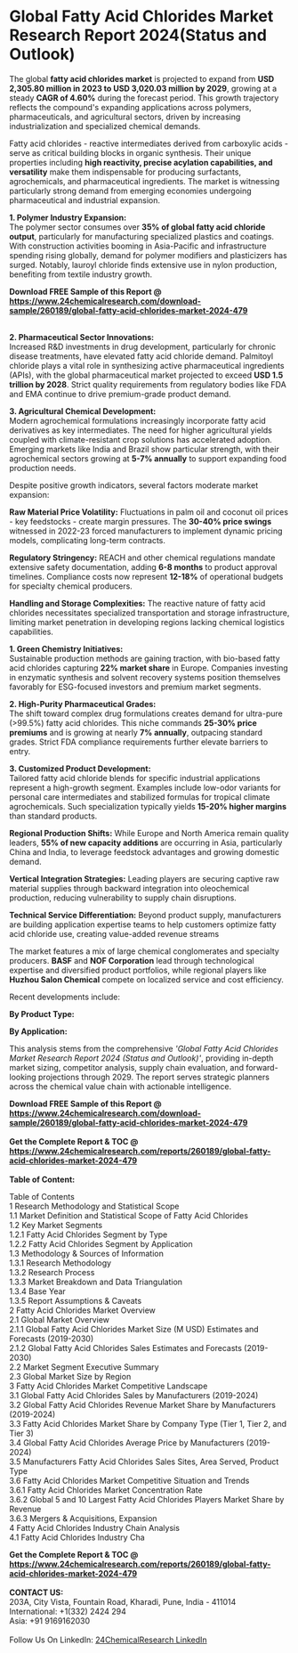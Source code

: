 <h1>Global Fatty Acid Chlorides Market Research Report 2024(Status and Outlook)</h1><p>The global <strong>fatty acid chlorides market</strong> is projected to expand from <strong>USD 2,305.80 million in 2023 to USD 3,020.03 million by 2029</strong>, growing at a steady <strong>CAGR of 4.60%</strong> during the forecast period. This growth trajectory reflects the compound's expanding applications across polymers, pharmaceuticals, and agricultural sectors, driven by increasing industrialization and specialized chemical demands.</p><p>Fatty acid chlorides - reactive intermediates derived from carboxylic acids - serve as critical building blocks in organic synthesis. Their unique properties including <strong>high reactivity, precise acylation capabilities, and versatility</strong> make them indispensable for producing surfactants, agrochemicals, and pharmaceutical ingredients. The market is witnessing particularly strong demand from emerging economies undergoing pharmaceutical and industrial expansion.</p><p><strong>1. Polymer Industry Expansion:</strong><br>
The polymer sector consumes over <strong>35% of global fatty acid chloride output</strong>, particularly for manufacturing specialized plastics and coatings. With construction activities booming in Asia-Pacific and infrastructure spending rising globally, demand for polymer modifiers and plasticizers has surged. Notably, lauroyl chloride finds extensive use in nylon production, benefiting from textile industry growth.</p><div><b>Download FREE Sample of this Report @ 
            <a href="https://www.24chemicalresearch.com/download-sample/260189/global-fatty-acid-chlorides-market-2024-479">
            https://www.24chemicalresearch.com/download-sample/260189/global-fatty-acid-chlorides-market-2024-479</a></b></div><br><p><strong>2. Pharmaceutical Sector Innovations:</strong><br>
Increased R&amp;D investments in drug development, particularly for chronic disease treatments, have elevated fatty acid chloride demand. Palmitoyl chloride plays a vital role in synthesizing active pharmaceutical ingredients (APIs), with the global pharmaceutical market projected to exceed <strong>USD 1.5 trillion by 2028</strong>. Strict quality requirements from regulatory bodies like FDA and EMA continue to drive premium-grade product demand.</p><p><strong>3. Agricultural Chemical Development:</strong><br>
Modern agrochemical formulations increasingly incorporate fatty acid derivatives as key intermediates. The need for higher agricultural yields coupled with climate-resistant crop solutions has accelerated adoption. Emerging markets like India and Brazil show particular strength, with their agrochemical sectors growing at <strong>5-7% annually</strong> to support expanding food production needs.</p><p>Despite positive growth indicators, several factors moderate market expansion:</p><p><strong>Raw Material Price Volatility:</strong> Fluctuations in palm oil and coconut oil prices - key feedstocks - create margin pressures. The <strong>30-40% price swings</strong> witnessed in 2022-23 forced manufacturers to implement dynamic pricing models, complicating long-term contracts.</p><p><strong>Regulatory Stringency:</strong> REACH and other chemical regulations mandate extensive safety documentation, adding <strong>6-8 months</strong> to product approval timelines. Compliance costs now represent <strong>12-18%</strong> of operational budgets for specialty chemical producers.</p><p><strong>Handling and Storage Complexities:</strong> The reactive nature of fatty acid chlorides necessitates specialized transportation and storage infrastructure, limiting market penetration in developing regions lacking chemical logistics capabilities.</p><p><strong>1. Green Chemistry Initiatives:</strong><br>
Sustainable production methods are gaining traction, with bio-based fatty acid chlorides capturing <strong>22% market share</strong> in Europe. Companies investing in enzymatic synthesis and solvent recovery systems position themselves favorably for ESG-focused investors and premium market segments.</p><p><strong>2. High-Purity Pharmaceutical Grades:</strong><br>
The shift toward complex drug formulations creates demand for ultra-pure (&gt;99.5%) fatty acid chlorides. This niche commands <strong>25-30% price premiums</strong> and is growing at nearly <strong>7% annually</strong>, outpacing standard grades. Strict FDA compliance requirements further elevate barriers to entry.</p><p><strong>3. Customized Product Development:</strong><br>
Tailored fatty acid chloride blends for specific industrial applications represent a high-growth segment. Examples include low-odor variants for personal care intermediates and stabilized formulas for tropical climate agrochemicals. Such specialization typically yields <strong>15-20% higher margins</strong> than standard products.</p><p><strong>Regional Production Shifts:</strong> While Europe and North America remain quality leaders, <strong>55% of new capacity additions</strong> are occurring in Asia, particularly China and India, to leverage feedstock advantages and growing domestic demand.</p><p><strong>Vertical Integration Strategies:</strong> Leading players are securing captive raw material supplies through backward integration into oleochemical production, reducing vulnerability to supply chain disruptions.</p><p><strong>Technical Service Differentiation:</strong> Beyond product supply, manufacturers are building application expertise teams to help customers optimize fatty acid chloride use, creating value-added revenue streams</p><p>The market features a mix of large chemical conglomerates and specialty producers. <strong>BASF</strong> and <strong>NOF Corporation</strong> lead through technological expertise and diversified product portfolios, while regional players like <strong>Huzhou Salon Chemical</strong> compete on localized service and cost efficiency.</p><p>Recent developments include:</p><p><strong>By Product Type:</strong></p><p><strong>By Application:</strong></p><p>This analysis stems from the comprehensive <em>'Global Fatty Acid Chlorides Market Research Report 2024 (Status and Outlook)'</em>, providing in-depth market sizing, competitor analysis, supply chain evaluation, and forward-looking projections through 2029. The report serves strategic planners across the chemical value chain with actionable intelligence.</p><div><b>Download FREE Sample of this Report @ 
            <a href="https://www.24chemicalresearch.com/download-sample/260189/global-fatty-acid-chlorides-market-2024-479">
            https://www.24chemicalresearch.com/download-sample/260189/global-fatty-acid-chlorides-market-2024-479</a></b></div><br><div><b>Get the Complete Report & TOC @ 
            <a href="https://www.24chemicalresearch.com/reports/260189/global-fatty-acid-chlorides-market-2024-479">
            https://www.24chemicalresearch.com/reports/260189/global-fatty-acid-chlorides-market-2024-479</a></b></div><br>
            <b>Table of Content:</b><p>Table of Contents<br />
1 Research Methodology and Statistical Scope<br />
1.1 Market Definition and Statistical Scope of Fatty Acid Chlorides<br />
1.2 Key Market Segments<br />
1.2.1 Fatty Acid Chlorides Segment by Type<br />
1.2.2 Fatty Acid Chlorides Segment by Application<br />
1.3 Methodology & Sources of Information<br />
1.3.1 Research Methodology<br />
1.3.2 Research Process<br />
1.3.3 Market Breakdown and Data Triangulation<br />
1.3.4 Base Year<br />
1.3.5 Report Assumptions & Caveats<br />
2 Fatty Acid Chlorides Market Overview<br />
2.1 Global Market Overview<br />
2.1.1 Global Fatty Acid Chlorides Market Size (M USD) Estimates and Forecasts (2019-2030)<br />
2.1.2 Global Fatty Acid Chlorides Sales Estimates and Forecasts (2019-2030)<br />
2.2 Market Segment Executive Summary<br />
2.3 Global Market Size by Region<br />
3 Fatty Acid Chlorides Market Competitive Landscape<br />
3.1 Global Fatty Acid Chlorides Sales by Manufacturers (2019-2024)<br />
3.2 Global Fatty Acid Chlorides Revenue Market Share by Manufacturers (2019-2024)<br />
3.3 Fatty Acid Chlorides Market Share by Company Type (Tier 1, Tier 2, and Tier 3)<br />
3.4 Global Fatty Acid Chlorides Average Price by Manufacturers (2019-2024)<br />
3.5 Manufacturers Fatty Acid Chlorides Sales Sites, Area Served, Product Type<br />
3.6 Fatty Acid Chlorides Market Competitive Situation and Trends<br />
3.6.1 Fatty Acid Chlorides Market Concentration Rate<br />
3.6.2 Global 5 and 10 Largest Fatty Acid Chlorides Players Market Share by Revenue<br />
3.6.3 Mergers & Acquisitions, Expansion<br />
4 Fatty Acid Chlorides Industry Chain Analysis<br />
4.1 Fatty Acid Chlorides Industry Cha</p><div><b>Get the Complete Report & TOC @ 
            <a href="https://www.24chemicalresearch.com/reports/260189/global-fatty-acid-chlorides-market-2024-479">
            https://www.24chemicalresearch.com/reports/260189/global-fatty-acid-chlorides-market-2024-479</a></b></div><br><b>CONTACT US:</b><br>
            203A, City Vista, Fountain Road, Kharadi, Pune, India - 411014<br>
            International: +1(332) 2424 294<br>
            Asia: +91 9169162030 <br><br>
            Follow Us On LinkedIn: <a href="https://www.linkedin.com/company/24chemicalresearch/">24ChemicalResearch LinkedIn</a>